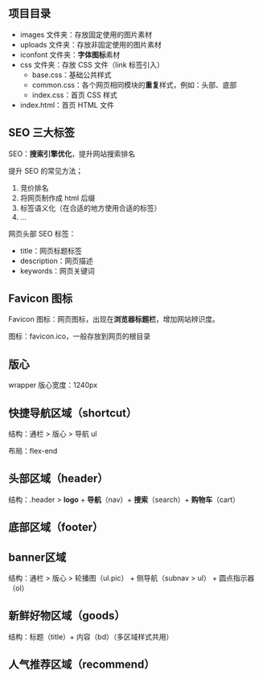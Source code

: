 ## 项目目录

* images 文件夹：存放固定使用的图片素材
* uploads 文件夹：存放非固定使用的图片素材
* iconfont 文件夹：**字体图标**素材
* css 文件夹：存放 CSS 文件（link 标签引入）
    * base.css：基础公共样式
    * common.css：各个网页相同模块的**重复**样式，例如：头部、底部
    * index.css：首页 CSS 样式
* index.html：首页 HTML 文件

## SEO 三大标签

SEO：**搜索引擎优化**，提升网站搜索排名

提升 SEO 的常见方法；

1. 竞价排名
2. 将网页制作成 html 后缀
3. 标签语义化（在合适的地方使用合适的标签）
4. ...

网页头部 SEO 标签：

* title：网页标题标签
* description：网页描述
* keywords：网页关键词

## Favicon 图标

Favicon 图标：网页图标，出现在**浏览器标题栏**，增加网站辨识度。

图标：favicon.ico，一般存放到网页的根目录

## 版心

wrapper 版心宽度：1240px

## 快捷导航区域（shortcut）

结构：通栏 > 版心 > 导航 ul

布局：flex-end

## 头部区域（header）

结构：.header > **logo** + **导航**（nav）+ **搜索**（search）+ **购物车**（cart）

## 底部区域（footer）

## banner区域

结构：通栏 > 版心 > 轮播图（ul.pic） + 侧导航（subnav > ul） + 圆点指示器（ol）

## 新鲜好物区域（goods）

结构：标题（title）+ 内容（bd）（多区域样式共用）

## 人气推荐区域（recommend）
